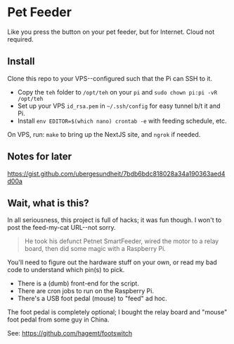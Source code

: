 # Pet Feeder

Like you press the button on your pet feeder, but for Internet. Cloud not required.

## Install

Clone this repo to your VPS--configured such that the Pi can SSH to it.

* Copy the `teh` folder to `/opt/teh` on your `pi` and `sudo chown pi:pi -vR /opt/teh`
* Set up your VPS `id_rsa.pem` in `~/.ssh/config` for easy tunnel b/t it and Pi.
* Install `env EDITOR=$(which nano) crontab -e` with feeding schedule, etc.

On VPS, run: `make` to bring up the NextJS site, and `ngrok` if needed.

## Notes for later

https://gist.github.com/ubergesundheit/7bdb6bdc818028a34a190363aed4d00a

## Wait, what is this?

In all seriousness, this project is full of hacks; it was fun though. I won't to post the feed-my-cat URL--not sorry.

> He took his defunct Petnet SmartFeeder, wired the motor to a relay board, then did some magic with a Raspberry Pi.

You'll need to figure out the hardware stuff on your own, or read my bad code to understand which pin(s) to pick.

* There is a (dumb) front-end for the script.
* There are cron jobs to run on the Raspberry Pi.
* There's a USB foot pedal (mouse) to "feed" ad hoc.

The foot pedal is completely optional; I bought the relay board and "mouse" foot pedal from some guy in China.

See: https://github.com/hagemt/footswitch
